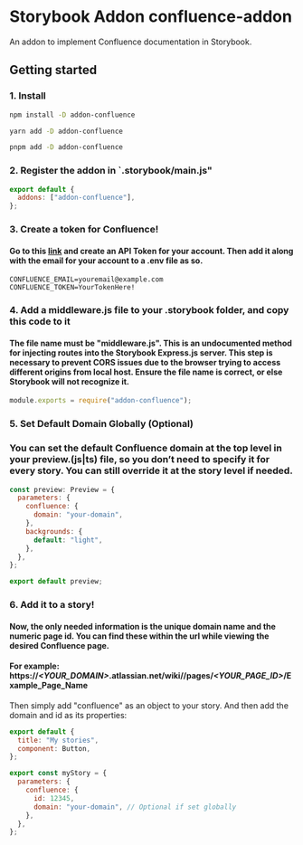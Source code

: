 # Storybook Addon confluence-addon

An addon to implement Confluence documentation in Storybook.

## Getting started

### 1. Install

```sh
npm install -D addon-confluence

yarn add -D addon-confluence

pnpm add -D addon-confluence
```

### 2. Register the addon in `.storybook/main.js"

```js
export default {
  addons: ["addon-confluence"],
};
```

### 3. Create a token for Confluence!

#### Go to this [link](https://id.atlassian.com/manage-profile/security/api-tokens) and create an API Token for your account. Then add it along with the email for your account to a .env file as so.

```env
CONFLUENCE_EMAIL=youremail@example.com
CONFLUENCE_TOKEN=YourTokenHere!
```

### 4. Add a middleware.js file to your .storybook folder, and copy this code to it

#### The file name must be "middleware.js". This is an undocumented method for injecting routes into the Storybook Express.js server. This step is necessary to prevent CORS issues due to the browser trying to access different origins from local host. Ensure the file name is correct, or else Storybook will not recognize it.

```js
module.exports = require("addon-confluence");
```

### 5. Set Default Domain Globally (Optional)

### You can set the default Confluence domain at the top level in your preview.(js|ts) file, so you don’t need to specify it for every story. You can still override it at the story level if needed.

```js
const preview: Preview = {
  parameters: {
    confluence: {
      domain: "your-domain",
    },
    backgrounds: {
      default: "light",
    },
  },
};

export default preview;
```

### 6. Add it to a story!

#### Now, the only needed information is the unique domain name and the numeric page id. You can find these within the url while viewing the desired Confluence page.

#### For example: https://**_<YOUR_DOMAIN>_**.atlassian.net/wiki//pages/**_<YOUR_PAGE_ID>_**/Example_Page_Name

Then simply add "confluence" as an object to your story. And then add the domain and id as its properties:

```js
export default {
  title: "My stories",
  component: Button,
};

export const myStory = {
  parameters: {
    confluence: {
      id: 12345,
      domain: "your-domain", // Optional if set globally
    },
  },
};
```
